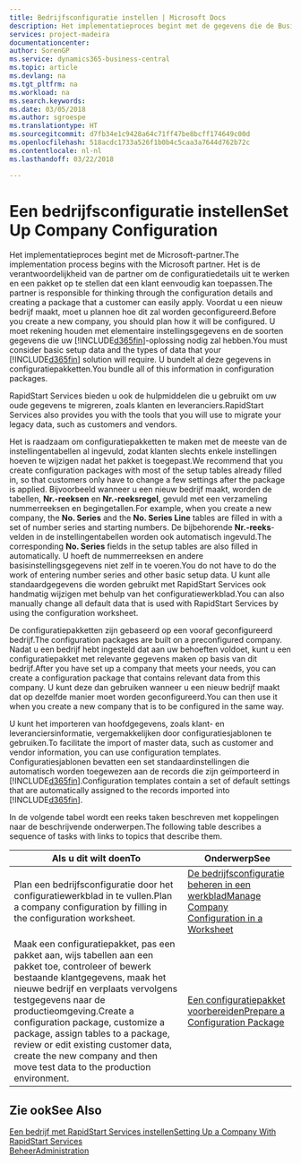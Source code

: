```yaml
---
title: Bedrijfsconfiguratie instellen | Microsoft Docs
description: Het implementatieproces begint met de gegevens die de Business Central-oplossing vereist. U bundelt al deze gegevens in configuratiepakketten.
services: project-madeira
documentationcenter: 
author: SorenGP
ms.service: dynamics365-business-central
ms.topic: article
ms.devlang: na
ms.tgt_pltfrm: na
ms.workload: na
ms.search.keywords: 
ms.date: 03/05/2018
ms.author: sgroespe
ms.translationtype: HT
ms.sourcegitcommit: d7fb34e1c9428a64c71ff47be8bcff174649c00d
ms.openlocfilehash: 518acdc1733a526f1b0b4c5caa3a7644d762b72c
ms.contentlocale: nl-nl
ms.lasthandoff: 03/22/2018

---
```

# <a name="set-up-company-configuration"></a><span data-ttu-id="c5dec-104">Een bedrijfsconfiguratie instellen</span><span class="sxs-lookup"><span data-stu-id="c5dec-104">Set Up Company Configuration</span></span>
<span data-ttu-id="c5dec-105">Het implementatieproces begint met de Microsoft-partner.</span><span class="sxs-lookup"><span data-stu-id="c5dec-105">The implementation process begins with the Microsoft partner.</span></span> <span data-ttu-id="c5dec-106">Het is de verantwoordelijkheid van de partner om de configuratiedetails uit te werken en een pakket op te stellen dat een klant eenvoudig kan toepassen.</span><span class="sxs-lookup"><span data-stu-id="c5dec-106">The partner is responsible for thinking through the configuration details and creating a package that a customer can easily apply.</span></span> <span data-ttu-id="c5dec-107">Voordat u een nieuw bedrijf maakt, moet u plannen hoe dit zal worden geconfigureerd.</span><span class="sxs-lookup"><span data-stu-id="c5dec-107">Before you create a new company, you should plan how it will be configured.</span></span> <span data-ttu-id="c5dec-108">U moet rekening houden met elementaire instellingsgegevens en de soorten gegevens die uw [!INCLUDE[d365fin](includes/d365fin_md.md)]-oplossing nodig zal hebben.</span><span class="sxs-lookup"><span data-stu-id="c5dec-108">You must consider basic setup data and the types of data that your [!INCLUDE[d365fin](includes/d365fin_md.md)] solution will require.</span></span> <span data-ttu-id="c5dec-109">U bundelt al deze gegevens in configuratiepakketten.</span><span class="sxs-lookup"><span data-stu-id="c5dec-109">You bundle all of this information in configuration packages.</span></span>

<span data-ttu-id="c5dec-110">RapidStart Services bieden u ook de hulpmiddelen die u gebruikt om uw oude gegevens te migreren, zoals klanten en leveranciers.</span><span class="sxs-lookup"><span data-stu-id="c5dec-110">RapidStart Services also provides you with the tools that you will use to migrate your legacy data, such as customers and vendors.</span></span>  

<span data-ttu-id="c5dec-111">Het is raadzaam om configuratiepakketten te maken met de meeste van de instellingentabellen al ingevuld, zodat klanten slechts enkele instellingen hoeven te wijzigen nadat het pakket is toegepast.</span><span class="sxs-lookup"><span data-stu-id="c5dec-111">We recommend that you create configuration packages with most of the setup tables already filled in, so that customers only have to change a few settings after the package is applied.</span></span> <span data-ttu-id="c5dec-112">Bijvoorbeeld wanneer u een nieuw bedrijf maakt, worden de tabellen, **Nr.-reeksen** en **Nr.-reeksregel**, gevuld met een verzameling nummerreeksen en begingetallen.</span><span class="sxs-lookup"><span data-stu-id="c5dec-112">For example, when you create a new company, the **No. Series** and the **No. Series Line** tables are filled in with a set of number series and starting numbers.</span></span> <span data-ttu-id="c5dec-113">De bijbehorende **Nr.-reeks**-velden in de instellingentabellen worden ook automatisch ingevuld.</span><span class="sxs-lookup"><span data-stu-id="c5dec-113">The corresponding **No. Series** fields in the setup tables are also filled in automatically.</span></span> <span data-ttu-id="c5dec-114">U hoeft de nummerreeksen en andere basisinstellingsgegevens niet zelf in te voeren.</span><span class="sxs-lookup"><span data-stu-id="c5dec-114">You do not have to do the work of entering number series and other basic setup data.</span></span> <span data-ttu-id="c5dec-115">U kunt alle standaardgegevens die worden gebruikt met RapidStart Services ook handmatig wijzigen met behulp van het configuratiewerkblad.</span><span class="sxs-lookup"><span data-stu-id="c5dec-115">You can also manually change all default data that is used with RapidStart Services by using the configuration worksheet.</span></span>  

<span data-ttu-id="c5dec-116">De configuratiepakketten zijn gebaseerd op een vooraf geconfigureerd bedrijf.</span><span class="sxs-lookup"><span data-stu-id="c5dec-116">The configuration packages are built on a preconfigured company.</span></span> <span data-ttu-id="c5dec-117">Nadat u een bedrijf hebt ingesteld dat aan uw behoeften voldoet, kunt u een configuratiepakket met relevante gegevens maken op basis van dit bedrijf.</span><span class="sxs-lookup"><span data-stu-id="c5dec-117">After you have set up a company that meets your needs, you can create a configuration package that contains relevant data from this company.</span></span> <span data-ttu-id="c5dec-118">U kunt deze dan gebruiken wanneer u een nieuw bedrijf maakt dat op dezelfde manier moet worden geconfigureerd.</span><span class="sxs-lookup"><span data-stu-id="c5dec-118">You can then use it when you create a new company that is to be configured in the same way.</span></span>  

<span data-ttu-id="c5dec-119">U kunt het importeren van hoofdgegevens, zoals klant- en leveranciersinformatie, vergemakkelijken door configuratiesjablonen te gebruiken.</span><span class="sxs-lookup"><span data-stu-id="c5dec-119">To facilitate the import of master data, such as customer and vendor information, you can use configuration templates.</span></span> <span data-ttu-id="c5dec-120">Configuratiesjablonen bevatten een set standaardinstellingen die automatisch worden toegewezen aan de records die zijn geïmporteerd in [!INCLUDE[d365fin](includes/d365fin_md.md)].</span><span class="sxs-lookup"><span data-stu-id="c5dec-120">Configuration templates contain a set of default settings that are automatically assigned to the records imported into [!INCLUDE[d365fin](includes/d365fin_md.md)].</span></span>

<span data-ttu-id="c5dec-121">In de volgende tabel wordt een reeks taken beschreven met koppelingen naar de beschrijvende onderwerpen.</span><span class="sxs-lookup"><span data-stu-id="c5dec-121">The following table describes a sequence of tasks with links to topics that describe them.</span></span>

|<span data-ttu-id="c5dec-122">**Als u dit wilt doen**</span><span class="sxs-lookup"><span data-stu-id="c5dec-122">**To**</span></span>|<span data-ttu-id="c5dec-123">**Onderwerp**</span><span class="sxs-lookup"><span data-stu-id="c5dec-123">**See**</span></span>|  
|------------|-------------|  
|<span data-ttu-id="c5dec-124">Plan een bedrijfsconfiguratie door het configuratiewerkblad in te vullen.</span><span class="sxs-lookup"><span data-stu-id="c5dec-124">Plan a company configuration by filling in the configuration worksheet.</span></span>|[<span data-ttu-id="c5dec-125">De bedrijfsconfiguratie beheren in een werkblad</span><span class="sxs-lookup"><span data-stu-id="c5dec-125">Manage Company Configuration in a Worksheet</span></span>](admin-how-to-manage-company-configuration-in-a-worksheet.md)|  
|<span data-ttu-id="c5dec-126">Maak een configuratiepakket, pas een pakket aan, wijs tabellen aan een pakket toe, controleer of bewerk bestaande klantgegevens, maak het nieuwe bedrijf en verplaats vervolgens testgegevens naar de productieomgeving.</span><span class="sxs-lookup"><span data-stu-id="c5dec-126">Create a configuration package, customize a package, assign tables to a package, review or edit existing customer data, create the new company and then move test data to the production environment.</span></span>|[<span data-ttu-id="c5dec-127">Een configuratiepakket voorbereiden</span><span class="sxs-lookup"><span data-stu-id="c5dec-127">Prepare a Configuration Package</span></span>](admin-how-to-prepare-a-configuration-package.md)| 

## <a name="see-also"></a><span data-ttu-id="c5dec-128">Zie ook</span><span class="sxs-lookup"><span data-stu-id="c5dec-128">See Also</span></span>  
[<span data-ttu-id="c5dec-129">Een bedrijf met RapidStart Services instellen</span><span class="sxs-lookup"><span data-stu-id="c5dec-129">Setting Up a Company With RapidStart Services</span></span>](admin-set-up-a-company-with-rapidstart.md)  
[<span data-ttu-id="c5dec-130">Beheer</span><span class="sxs-lookup"><span data-stu-id="c5dec-130">Administration</span></span>](admin-setup-and-administration.md)

